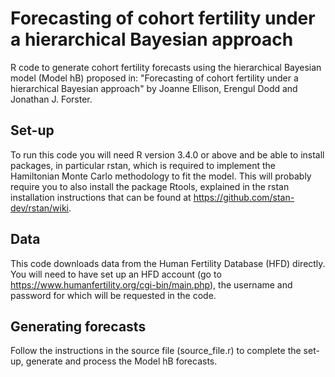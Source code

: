 # Forecasting of cohort fertility under a hierarchical Bayesian approach
R code to generate cohort fertility forecasts using the hierarchical Bayesian model (Model hB) proposed in: "Forecasting of cohort fertility under a hierarchical Bayesian approach" by Joanne Ellison, Erengul Dodd and Jonathan J. Forster.

## Set-up
To run this code you will need R version 3.4.0 or above and be able to install packages, in particular rstan, which is required to implement the Hamiltonian Monte Carlo methodology to fit the model. This will probably require you to also install the package Rtools, explained in the rstan installation instructions that can be found at https://github.com/stan-dev/rstan/wiki.

## Data
This code downloads data from the Human Fertility Database (HFD) directly. You will need to have set up an HFD account (go to https://www.humanfertility.org/cgi-bin/main.php), the username and password for which will be requested in the code.

## Generating forecasts
Follow the instructions in the source file (source_file.r) to complete the set-up, generate and process the Model hB forecasts.
